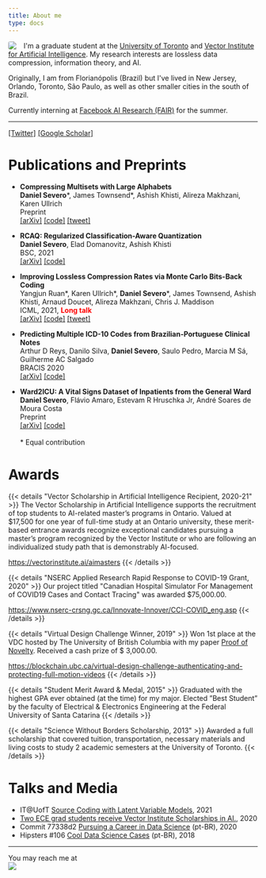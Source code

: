 ```yaml
---
title: About me
type: docs
---
```

<img src="http://2.gravatar.com/avatar/5f4137714834378cbeb267932bb101c3?s=200" style="border-radius: 15%; float: left; padding-right: 15px ">
I'm a graduate student at the <a href="https://www.ece.utoronto.ca/">University of Toronto</a> and <a href="https://vectorinstitute.ai/">Vector Institute for Artificial Intelligence</a>. My research interests are lossless data compression, information theory, and AI.

Originally, I am from Florianópolis (Brazil) but I've lived in New Jersey, Orlando, Toronto, São Paulo, as well as other smaller cities in the south of Brazil.

Currently interning at [Facebook AI Research (FAIR)](https://ai.facebook.com/) for the summer.

---

[[Twitter]](https://twitter.com/_dsevero)
[[Google Scholar]](https://scholar.google.com/citations?user=5bQjLz4AAAAJ&hl=en)

# Publications and Preprints
- **Compressing Multisets with Large Alphabets**\
**Daniel Severo**\*, James Townsend\*, Ashish Khisti, Alireza Makhzani, Karen Ullrich\
Preprint\
[[arXiv]](https://arxiv.org/abs/2107.09202) [[code]](https://github.com/facebookresearch/multiset-compression) [[tweet]](https://twitter.com/_dsevero/status/1419661190750425102)

- **RCAQ: Regularized Classification-Aware Quantization**\
**Daniel Severo**, Elad Domanovitz, Ashish Khisti\
BSC, 2021\
[[arXiv]](https://arxiv.org/abs/2107.09716) [[code]](https://github.com/dsevero/rcaq)

- **Improving Lossless Compression Rates via Monte Carlo Bits-Back Coding**\
Yangjun Ruan\*, Karen Ullrich\*, **Daniel Severo**\*, James Townsend, Ashish Khisti, Arnaud Doucet, Alireza Makhzani, Chris J. Maddison\
ICML, 2021, <span style="color:red">**Long talk**</span>\
[[arXiv]](https://arxiv.org/abs/2102.11086) [[code]](https://github.com/ryoungj/mcbits) [[tweet]](https://twitter.com/cjmaddison/status/1392873765240020994)

- **Predicting Multiple ICD-10 Codes from Brazilian-Portuguese Clinical Notes**\
Arthur D Reys, Danilo Silva, **Daniel Severo**, Saulo Pedro, Marcia M Sá, Guilherme AC Salgado\
BRACIS 2020\
[[arXiv]](https://arxiv.org/abs/2008.01515) [[code]](https://github.com/3778/icd-prediction-mimic)

- **Ward2ICU: A Vital Signs Dataset of Inpatients from the General Ward**\
**Daniel Severo**, Flávio Amaro, Estevam R Hruschka Jr, André Soares de Moura Costa\
Preprint\
[[arXiv]](https://arxiv.org/abs/1910.00752) [[code]](https://github.com/3778/Ward2ICU)\
\
\* Equal contribution

# Awards
{{< details "Vector Scholarship in Artificial Intelligence Recipient, 2020-21" >}}
The Vector Scholarship in Artificial Intelligence supports the recruitment of top students to AI-related master’s programs in Ontario. Valued at $17,500 for one year of full-time study at an Ontario university, these merit-based entrance awards recognize exceptional candidates pursuing a master’s program recognized by the Vector Institute or who are following an individualized study path that is demonstrably AI-focused.

https://vectorinstitute.ai/aimasters
{{< /details >}}

{{< details "NSERC Applied Research Rapid Response to COVID-19 Grant, 2020" >}}
Our project titled "Canadian Hospital Simulator For Management of COVID19 Cases and Contact Tracing" was awarded \$75,000.00.

https://www.nserc-crsng.gc.ca/Innovate-Innover/CCI-COVID_eng.asp
{{< /details >}}

{{< details "Virtual Design Challenge Winner, 2019" >}}
Won 1st place at the VDC hosted by The University of British Columbia with my paper [Proof of Novelty](https://doi.org/10.6084/m9.figshare.10324883.v1). Received a cash prize of $ 3,000.00.

https://blockchain.ubc.ca/virtual-design-challenge-authenticating-and-protecting-full-motion-videos
{{< /details >}}

{{< details "Student Merit Award & Medal, 2015" >}}
Graduated with the highest GPA ever obtained (at the time) for my major. Elected ”Best Student” by the faculty of Electrical & Electronics Engineering at the Federal University of Santa Catarina
{{< /details >}}

{{< details "Science Without Borders Scholarship, 2013" >}}
Awarded a full scholarship that covered tuition, transportation, necessary materials and living costs to study 2 academic semesters at the University of Toronto.
{{< /details >}}

# Talks and Media
- IT@UofT [Source Coding with Latent Variable Models](https://itatuoft.wordpress.com/2021/05/05/source-coding-with-latent-variable-models/), 2021
- [Two ECE grad students receive Vector Institute Scholarships in AI.](https://www.ece.utoronto.ca/news/two-ece-grad-students-receive-vector-institute-scholarships-in-ai/), 2020
- Commit 77338d2 [Pursuing a Career in Data Science](https://anchor.fm/codenationdev/episodes/77338d2---Seguindo-carreira-em-Data-Science-eal947) (pt-BR), 2020
- Hipsters \#106 [Cool Data Science Cases](https://hipsters.tech/casos-bacanas-de-data-science-hipsters-106/) (pt-BR), 2018
---

You may reach me at <img src="email.png" style="display: block; max-width: 350px; width: auto; height: auto">
</img>
